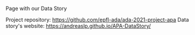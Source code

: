 Page with our Data Story

Project repository: https://github.com/epfl-ada/ada-2021-project-apa
Data story's website: https://andreaslp.github.io/APA-DataStory/
